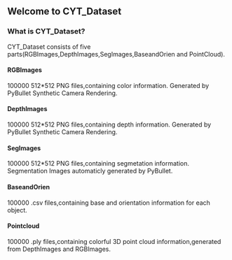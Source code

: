 ## Welcome to CYT_Dataset
### What is CYT_Dataset?
CYT_Dataset consists of five parts(RGBImages,DepthImages,SegImages,BaseandOrien and PointCloud).
#### RGBImages
100000 512*512 PNG files,containing color information. Generated by PyBullet Synthetic Camera Rendering.
#### DepthImages
100000 512*512 PNG files,containing depth information. Generated by PyBullet Synthetic Camera Rendering.
#### SegImages
100000 512*512 PNG files,containing segmetation information. Segmentation Images automaticly generated by PyBullet.
#### BaseandOrien
100000 .csv files,containing base and orientation information for each object.
#### Pointcloud
100000 .ply files,containing colorful 3D point cloud information,generated from DepthImages and RGBImages.
